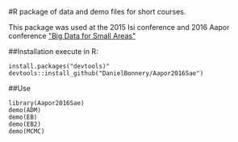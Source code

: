 #R package of data and demo files for short courses.

This package was used at the 2015 Isi conference and 2016 Aapor conference ["Big Data for Small Areas"](http://wapor.org/wp-content/uploads/2016/02/Austin2016.pdf)

##Installation
execute in R:

```{R}
install.packages("devtools)"
devtools::install_github("DanielBonnery/Aapor2016Sae")
```
##Use
```{R}
library(Aapor2016Sae)
demo(ADM)
demo(EB)
demo(EB2)
demo(MCMC)
```


